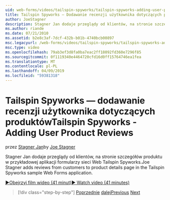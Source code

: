 ```yaml
---
uid: web-forms/videos/tailspin-spyworks/tailspin-spyworks-adding-user-product-reviews
title: Tailspin Spyworks — Dodawanie recenzji użytkownika dotyczących produktów | Dokumentacja firmy Microsoft
author: JoeStagner
description: Stagner Jan dodaje przeglądy od klientów, na stronie szczegółów produktu w przykładowej aplikacji formularzy sieci Web Tailspin Spyworks.
ms.author: riande
ms.date: 07/21/2010
ms.assetid: b2e8c3af-7dcf-432b-b01b-4740bcb00897
msc.legacyurl: /web-forms/videos/tailspin-spyworks/tailspin-spyworks-adding-user-product-reviews
msc.type: video
ms.openlocfilehash: 79ab3ef3d8fa0ba7eac2ff18092fd360e7296f85
ms.sourcegitcommit: 0f1119340e4464720cfd16d0ff15764746ea1fea
ms.translationtype: MT
ms.contentlocale: pl-PL
ms.lasthandoff: 04/09/2019
ms.locfileid: "59381318"
---
```

# <a name="tailspin-spyworks---adding-user-product-reviews"></a><span data-ttu-id="66b99-103">Tailspin Spyworks — dodawanie recenzji użytkownika dotyczących produktów</span><span class="sxs-lookup"><span data-stu-id="66b99-103">Tailspin Spyworks - Adding User Product Reviews</span></span>

<span data-ttu-id="66b99-104">przez [Stagner Jan](https://github.com/JoeStagner)</span><span class="sxs-lookup"><span data-stu-id="66b99-104">by [Joe Stagner](https://github.com/JoeStagner)</span></span>

<span data-ttu-id="66b99-105">Stagner Jan dodaje przeglądy od klientów, na stronie szczegółów produktu w przykładowej aplikacji formularzy sieci Web Tailspin Spyworks.</span><span class="sxs-lookup"><span data-stu-id="66b99-105">Joe Stagner adds reviews from customers to product details page in the Tailspin Spyworks sample Web Forms application.</span></span>

[<span data-ttu-id="66b99-106">&#9654;Obejrzyj film wideo (41 minut)</span><span class="sxs-lookup"><span data-stu-id="66b99-106">&#9654; Watch video (41 minutes)</span></span>](https://channel9.msdn.com/Blogs/ASP-NET-Site-Videos/tailspin-spyworks-adding-user-product-reviews)

> [!div class="step-by-step"]
> <span data-ttu-id="66b99-107">[Poprzednie](tailspin-spyworks-final-check-out.md)
> [dalej](tailspin-spyworks-displaying-user-reviews.md)</span><span class="sxs-lookup"><span data-stu-id="66b99-107">[Previous](tailspin-spyworks-final-check-out.md)
[Next](tailspin-spyworks-displaying-user-reviews.md)</span></span>
